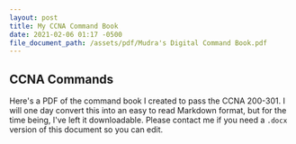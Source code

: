 ```yaml
---
layout: post
title: My CCNA Command Book
date: 2021-02-06 01:17 -0500
file_document_path: /assets/pdf/Mudra's Digital Command Book.pdf
---
```


## CCNA Commands

Here's a PDF of the command book I created to pass the CCNA 200-301. I will one day convert this into an easy to read Markdown format, but for the time being, I've left it downloadable. Please contact me if you need a `.docx` version of this document so you can edit.

<object data="{{ page.file_document_path }}" width="1000" height="1000" type='application/pdf'/>